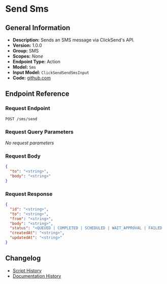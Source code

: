 <!-- BEGIN GENERATED CONTENT -->
# Send Sms

## General Information

- **Description:** Sends an SMS message via ClickSend's API.
- **Version:** 1.0.0
- **Group:** SMS
- **Scopes:** _None_
- **Endpoint Type:** Action
- **Model:** `Sms`
- **Input Model:** `ClickSendSendSmsInput`
- **Code:** [github.com](https://github.com/NangoHQ/integration-templates/tree/main/integrations/clicksend/actions/send-sms.ts)


## Endpoint Reference

### Request Endpoint

`POST /sms/send`

### Request Query Parameters

_No request parameters_

### Request Body

```json
{
  "to": "<string>",
  "body": "<string>"
}
```

### Request Response

```json
{
  "id": "<string>",
  "to": "<string>",
  "from": "<string>",
  "body": "<string>",
  "status": "<QUEUED | COMPLETED | SCHEDULED | WAIT_APPROVAL | FAILED | CANCELLED | CANCELLED_AFTER_REVIEW | RECEIVED | SENT | SUCCESS>",
  "createdAt": "<string>",
  "updatedAt": "<string>"
}
```

## Changelog

- [Script History](https://github.com/NangoHQ/integration-templates/commits/main/integrations/clicksend/actions/send-sms.ts)
- [Documentation History](https://github.com/NangoHQ/integration-templates/commits/main/integrations/clicksend/actions/send-sms.md)

<!-- END  GENERATED CONTENT -->

